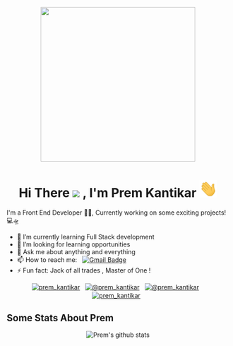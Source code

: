 <p align="Center" ><img src="https://camo.githubusercontent.com/3b7c592ede97b6138ffd4b1cc1541c2f3b11fd39/687474703a2f2f33312e6d656469612e74756d626c722e636f6d2f31376665613932306666333665663466356238373764353231366137616164392f74756d626c725f6d6f39786a65387a5a34317163626975666f315f313238302e676966" height="350px" width ="350px"></p>


<h1 align="Center">  Hi There <img src="https://media.giphy.com/media/WUlplcMpOCEmTGBtBW/giphy.gif" width="40px"> , I'm Prem Kantikar <img src="https://raw.githubusercontent.com/ABSphreak/ABSphreak/master/gifs/Hi.gif" width="40px" /> </h1>


I'm a Front End Developer  👨‍💻, Currently working on some exciting projects! 💻🛸
  
- 🌱 I’m currently learning Full Stack development  
- 🤔 I’m looking for learning opportunities
- 💬 Ask me about anything and everything 
- 📫 How to reach me: &nbsp;&nbsp;[![Gmail Badge](https://img.shields.io/badge/-Gmail-c14438?style=flat-square&logo=Gmail&logoColor=white&link=mailto:prkantikar69@gmail.com)](mailto:prkantikar69@gmail.com)
- ⚡ Fun fact: Jack of all trades , Master of One ! 

<p align="center">
<a href="https://www.linkedin.com/in/prem-kantikar-849a28131/" target="_blank"><img align="center" src="https://cdn.jsdelivr.net/npm/simple-icons@3.1.0/icons/linkedin.svg" alt="prem_kantikar" height="25" width="25" /></a>&nbsp;&nbsp;
<a href="https://twitter.com/prem_kantikar_" target="_blank"><img align="center" src="https://cdn.jsdelivr.net/npm/simple-icons@3.0.1/icons/twitter.svg" alt="@prem_kantikar" height="25" width="25" /></a>&nbsp;&nbsp;
<a href="https://premkantikarblog.netlify.app/" target="_blank"><img align="center" src="https://cdn.jsdelivr.net/npm/simple-icons@3.0.1/icons/dev-dot-to.svg" alt="@prem_kantikar" height="25" width="25" /></a> &nbsp;&nbsp;
<a href="https://instagram.com/prem_kantikar" target="_blank"><img align="center" src="https://cdn.jsdelivr.net/npm/simple-icons@3.0.1/icons/instagram.svg" alt="prem_kantikar" height="25" width="25" /></a>&nbsp;&nbsp;
</p>


## Some Stats About Prem 
<p align="center" >
<img alt="Prem's github stats" src="https://github-readme-stats.vercel.app/api?username=alcatraz69&include_all_commits=true&count_private=true&show_owner=true&show_icons=true&theme=vue"> </p>

